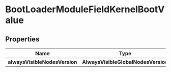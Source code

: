 

# BootLoaderModuleFieldKernelBootValue


## Properties

| Name | Type | Description | Notes |
|------------ | ------------- | ------------- | -------------|
|**alwaysVisibleNodesVersion** | **AlwaysVisibleGlobalNodesVersion** |  |  [optional] |



